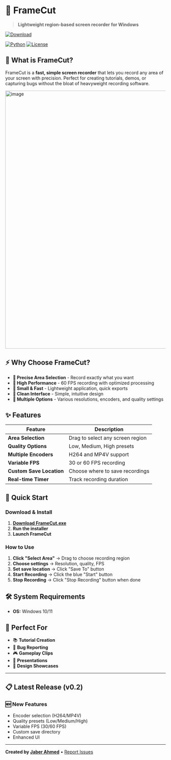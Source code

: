 # 🎥 FrameCut

> **Lightweight region-based screen recorder for Windows**

[![Download](https://img.shields.io/badge/Download-FrameCut-blue?style=for-the-badge)](https://github.com/jaberdevhub/FrameCut/releases)    

[![Python](https://img.shields.io/badge/Python-3.7+-green?style=flat-square)](https://python.org) [![License](https://img.shields.io/badge/License-MIT-yellow?style=flat-square)](LICENSE)


## 🤔 What is FrameCut?

FrameCut is a **fast, simple screen recorder** that lets you record any area of your screen with precision. Perfect for creating tutorials, demos, or capturing bugs without the bloat of heavyweight recording software.

<img width="1080" height="810" alt="image" src="https://github.com/user-attachments/assets/f9263dbb-9e1d-4ddc-a904-4991bd10fa49" />



## ⚡ Why Choose FrameCut?

- **🎯 Precise Area Selection** - Record exactly what you want
- **🚀 High Performance** - 60 FPS recording with optimized processing
- **💾 Small & Fast** - Lightweight application, quick exports
- **🎨 Clean Interface** - Simple, intuitive design
- **🔧 Multiple Options** - Various resolutions, encoders, and quality settings

## ✨ Features

| Feature | Description |
|---------|-------------|
| **Area Selection** | Drag to select any screen region |
| **Quality Options** | Low, Medium, High presets |
| **Multiple Encoders** | H264 and MP4V support |
| **Variable FPS** | 30 or 60 FPS recording |
| **Custom Save Location** | Choose where to save recordings |
| **Real-time Timer** | Track recording duration |

## 🚀 Quick Start

### Download & Install
1. **[Download FrameCut.exe](https://github.com/jaberdevhub/FrameCut/releases)**
2. **Run the installer**
3. **Launch FrameCut**

### How to Use
1. **Click "Select Area"** → Drag to choose recording region
2. **Choose settings** → Resolution, quality, FPS
3. **Set save location** → Click "Save To" button
4. **Start Recording** → Click the blue "Start" button
5. **Stop Recording** → Click "Stop Recording" button when done

## 🛠️ System Requirements
- **OS:** Windows 10/11
  
## 🎯 Perfect For

- 📚 **Tutorial Creation**
- 🐛 **Bug Reporting** 
- 🎮 **Gameplay Clips**
- 💼 **Presentations**
- 🎨 **Design Showcases**

---

## 📋 Latest Release (v0.2)

### 🆕 New Features
- Encoder selection (H264/MP4V)
- Quality presets (Low/Medium/High)
- Variable FPS (30/60 FPS)
- Custom save directory
- Enhanced UI

---

**Created by [Jaber Ahmed](https://jaberdevhub.surge.sh)** • [Report Issues](https://github.com/jaberdevhub/FrameCut/issues)
